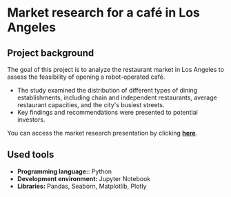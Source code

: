 # Market research for a café in Los Angeles
## Project background

The goal of this project is to analyze the restaurant market in Los Angeles to assess the feasibility of opening a robot-operated café. 
- The study examined the distribution of different types of dining establishments, including chain and independent restaurants, average restaurant capacities, and the city's busiest streets. 
- Key findings and recommendations were presented to potential investors.


You can access the market research presentation by clicking **[here](https://github.com/daniela-artica/Market-research-project/blob/main/market%20research%20robot%20cafe%20.pdf)**.  

## Used tools
- **Programming language:**: Python
- **Development environment:** Jupyter Notebook
- **Libraries:** Pandas, Seaborn, Matplotlib, Plotly
